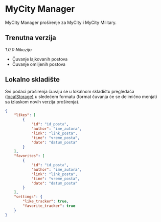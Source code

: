 # MyCity Manager

MyCity Manager proširenje za MyCity i MyCity Military.

## Trenutna verzija

*1.0.0 Nikozija*

- Čuvanje lajkovanih postova
- Čuvanje omiljenih postova

## Lokalno skladište

Svi podaci proširenja čuvaju se u lokalnom skladištu pregledača [(localStorage)](https://developer.mozilla.org/en-US/docs/Web/API/Window/localStorage) u sledećem formatu (format čuvanja će se delimično menjati sa izlaskom novih verzija proširenja).

```json
{
    "likes": [
        {
            "id": "id_posta",
            "author": "ime_autora",
            "link": "link_posta",
            "time": "vreme_posta",
            "date": "datum_posta"
        }
    ],
    "favorites": [
        {
            "id": "id_posta",
            "author": "ime_autora",
            "link": "link_posta",
            "time": "vreme_posta",
            "date": "datum_posta"
        }
    ],
    "settings": {
        "like_tracker": true,
        "favorite_tracker": true
    }
}
```